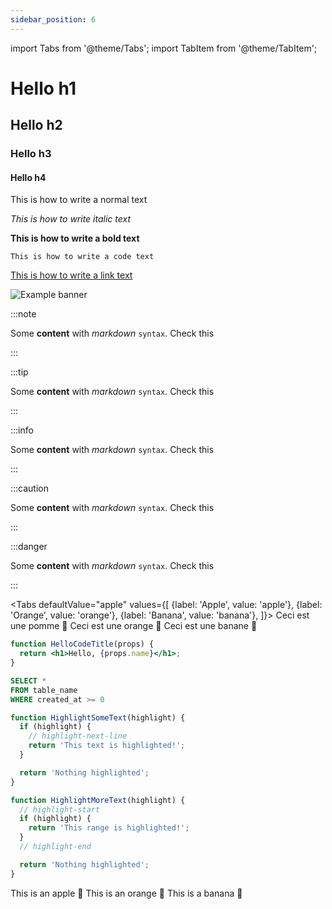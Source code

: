 ```yaml
---
sidebar_position: 6
---
```


import Tabs from '@theme/Tabs';
import TabItem from '@theme/TabItem';


# Hello h1

## Hello h2

### Hello h3

#### Hello h4



This is how to write a normal text

_This is how to write italic text_

**This is how to write a bold text**

``This is how to write a code text``

[This is how to write a link text](https://docusaurus.new)

![Example banner](http://placekitten.com/700/300)


:::note

Some **content** with _markdown_ `syntax`. Check this

:::

:::tip

Some **content** with _markdown_ `syntax`. Check this

:::

:::info

Some **content** with _markdown_ `syntax`. Check this

:::

:::caution

Some **content** with _markdown_ `syntax`. Check this

:::

:::danger

Some **content** with _markdown_ `syntax`. Check this

:::

<Tabs
  defaultValue="apple"
  values={[
    {label: 'Apple', value: 'apple'},
    {label: 'Orange', value: 'orange'},
    {label: 'Banana', value: 'banana'},
  ]}>
  <TabItem value="apple">Ceci est une pomme 🍎</TabItem>
  <TabItem value="orange">Ceci est une orange 🍊</TabItem>
  <TabItem value="banana">Ceci est une banane 🍌</TabItem>
</Tabs>



```jsx title="The title goes here"
function HelloCodeTitle(props) {
  return <h1>Hello, {props.name}</h1>;
}
```

```sql
SELECT *
FROM table_name
WHERE created_at >= 0
```


```js
function HighlightSomeText(highlight) {
  if (highlight) {
    // highlight-next-line
    return 'This text is highlighted!';
  }

  return 'Nothing highlighted';
}

function HighlightMoreText(highlight) {
  // highlight-start
  if (highlight) {
    return 'This range is highlighted!';
  }
  // highlight-end

  return 'Nothing highlighted';
}
```


<Tabs>
  <TabItem value="apple" label="Apple" default>
    This is an apple 🍎
  </TabItem>
  <TabItem value="orange" label="Orange">
    This is an orange 🍊
  </TabItem>
  <TabItem value="banana" label="Banana">
    This is a banana 🍌
  </TabItem>
</Tabs>

